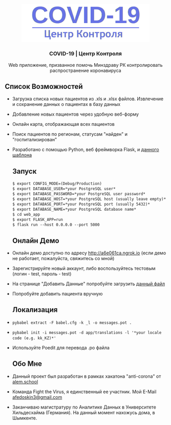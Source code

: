 <p align="center">
  <a href="https://github.com/thelastpolaris/anti-corona-crm/">
    <img src="web-app/app/base/static/assets/img/brand/blue.png" alt="Logo" width="400">
  </a>

  <h3 align="center">COVID-19 | Центр Контроля</h3>

  <p align="center">
    Web приложение, призванное помочь Минздраву РК контролировать распространение коронавируса
    <br />
  </p>
  
  ## Список Возможностей

* Загрузка списка новых пациентов из .xls и .xlsx файлов. Извлечение и сохранение данных о пациентах в базу данных
* Добавление новых пациентов через удобную веб-форму
* Онлайн карта, отображающая всех пациентов
* Поиск пациентов по регионам, статусам "найден" и "госпитализирован"
* Разработано с помощью Python, веб фреймворка Flask, и <a href="https://github.com/app-generator/flask-boilerplate-dashboard-argon">данного шаблона</a>

  ## Запуск
  ~~~~
  $ export CONFIG_MODE=(Debug/Production)
  $ export DATABASE_USER=*your PostgreSQL user*
  $ export DATABASE_PASSWORD=*your PostgreSQL user password*
  $ export DATABASE_HOST=*your PostgreSQL host (usually leave empty)*
  $ export DATABASE_PORT=*your PostgreSQL port (usually 5432)*  
  $ export DATABASE_NAME=*your PostgreSQL database name*
  $ cd web_app
  $ export FLASK_APP=run
  $ flask run --host 0.0.0.0 --port 5000
  ~~~~
 
  ## Онлайн Демо

* Онлайн демо доступно по адресу http://a6e061ca.ngrok.io (если демо не работает, пожалуйста, свяжитесь со мной)
* Зарегистрируйте новый аккаунт, либо воспользуйтесь тестовым (логин - test, пароль - test)
* На странице "Добавить Данные" попробуйте загрузить <a href="https://github.com/thelastpolaris/anti-corona-crm/blob/master/%D0%9F%D1%80%D0%B8%D0%BB%D0%BE%D0%B6%D0%B5%D0%BD%D0%B8%D0%B5%201.%20%D0%A1%D0%BF%D0%B8%D1%81%D0%BE%D0%BA%20%D0%BF%D0%B0%D1%81%D1%81%D0%B0%D0%B6%D0%B8%D1%80%D0%BE%D0%B2%20(%D0%B7%D0%B0%D0%B3%D1%80%D1%83%D0%B7%D0%B8%D1%82%D0%B5%2C%20%D0%B4%D0%B5%D0%BC%D0%BE).xlsx">данный файл</a>
* Попробуйте добавить пациента вручную

  ## Локализация
* ``pybabel extract -F babel.cfg -k _l -o messages.pot .``
* ``pybabel init -i messages.pot -d app/translations -l '*your locale code (e.g. kk_KZ)*'``
* Используйте Poedit для перевода .po файла


  ## Обо Мне
* Данный проект был разработан в рамках хакатона "anti-corona" от <a href="http://alem.school">alem.school</a>
* Команда Fight the Virus, я единственный ее участник. Мой E-Mail afedoskin3@gmail.com
* Заканчиваю магистратуру по Аналитике Данных в Университете Хильдесхайма (Германия). На данный момент нахожусь дома, в Шымкенте.
